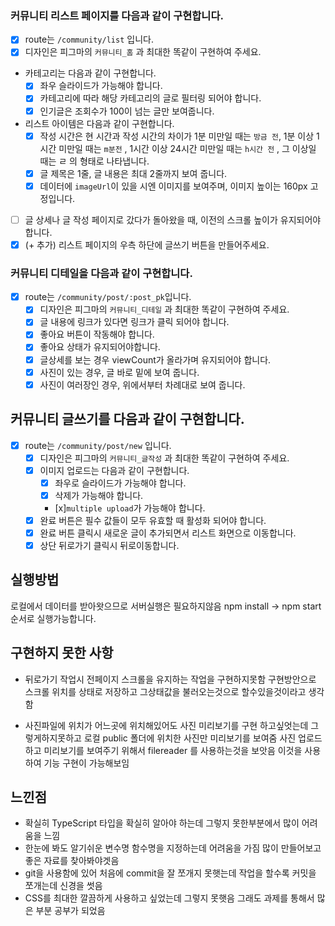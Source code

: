 ### 커뮤니티 리스트 페이지를 다음과 같이 구현합니다.

- [x] route는 `/community/list` 입니다.
- [x] 디자인은 피그마의 `커뮤니티_홈` 과 최대한 똑같이 구현하여 주세요.
- 카테고리는 다음과 같이 구현합니다.
  - [x] 좌우 슬라이드가 가능해야 합니다.
  - [x] 카테고리에 따라 해당 카테고리의 글로 필터링 되어야 합니다.
  - [x] 인기글은 조회수가 100이 넘는 글만 보여줍니다.
- 리스트 아이템은 다음과 같이 구현합니다.
  - [x] 작성 시간은 현 시간과 작성 시간의 차이가 1분 미만일 때는 `방금 전`, 1분 이상 1시간 미만일 때는 `m분전` , 1시간 이상 24시간 미만일 때는 `h시간 전` , 그 이상일 때는 ㄹ 의 형태로 나타냅니다.
  - [x] 글 제목은 1줄, 글 내용은 최대 2줄까지 보여 줍니다.
  - [x] 데이터에 `imageUrl`이 있을 시엔 이미지를 보여주며, 이미지 높이는 160px 고정입니다.
- [ ] 글 상세나 글 작성 페이지로 갔다가 돌아왔을 때, 이전의 스크롤 높이가 유지되어야 합니다.
- [x] (+ 추가) 리스트 페이지의 우측 하단에 글쓰기 버튼을 만들어주세요.

### 커뮤니티 디테일을 다음과 같이 구현합니다.

- [x] route는 `/community/post/:post_pk`입니다.
  - [x] 디자인은 피그마의 `커뮤니티_디테일` 과 최대한 똑같이 구현하여 주세요.
  - [x] 글 내용에 링크가 있다면 링크가 클릭 되어야 합니다.
  - [x] 좋아요 버튼이 작동해야 합니다.
  - [x] 좋아요 상태가 유지되어야합니다.
  - [x] 글상세를 보는 경우 viewCount가 올라가며 유지되어야 합니다.
  - [x] 사진이 있는 경우, 글 바로 밑에 보여 줍니다.
  - [x] 사진이 여러장인 경우, 위에서부터 차례대로 보여 줍니다.

## 커뮤니티 글쓰기를 다음과 같이 구현합니다.

- [x] route는 `/community/post/new` 입니다.
  - [x] 디자인은 피그마의 `커뮤니티_글작성` 과 최대한 똑같이 구현하여 주세요.
  - [x] 이미지 업로드는 다음과 같이 구현합니다.
    - [x] 좌우로 슬라이드가 가능해야 합니다.
    - [x] 삭제가 가능해야 합니다.
    - [x]`multiple upload`가 가능해야 합니다.
  - [x] 완료 버튼은 필수 값들이 모두 유효할 때 활성화 되어야 합니다.
  - [x] 완료 버튼 클릭시 새로운 글이 추가되면서 리스트 화면으로 이동합니다.
  - [x] 상단 뒤로가기 클릭시 뒤로이동합니다.

## 실행방법

로컬에서 데이터를 받아왓으므로 서버실행은 필요하지않음
npm install -> npm start
순서로 실행가능합니다.

## 구현하지 못한 사항

- 뒤로가기 작업시 전페이지 스크롤을 유지하는 작업을 구현하지못함
  구현방안으로 스크롤 위치를 상태로 저장하고 그상태값을 불러오는것으로 할수있을것이라고 생각함

- 사진파일에 위치가 어느곳에 위치해있어도 사진 미리보기를 구현 하고싶엇는데 그렇게하지못하고 로컬 public 폴더에 위치한 사진만 미리보기를 보여줌
  사진 업로드하고 미리보기를 보여주기 위해서 filereader 를 사용하는것을 보앗음 이것을 사용하여 기능 구현이 가능해보임

## 느낀점

- 확실히 TypeScript 타입을 확실히 알아야 하는데 그렇지 못한부분에서 많이 어려움을 느낌
- 한눈에 봐도 알기쉬운 변수명 함수명을 지정하는데 어려움을 가짐 많이 만들어보고 좋은 자료를 찾아봐야겟음
- git을 사용함에 있어 처음에 commit을 잘 쪼개지 못햇는데 작업을 할수록 커밋을 쪼개는데 신경을 썻음
- CSS를 최대한 깔끔하게 사용하고 싶었는데 그렇지 못햇음 그래도 과제를 통해서 많은 부분 공부가 되었음
